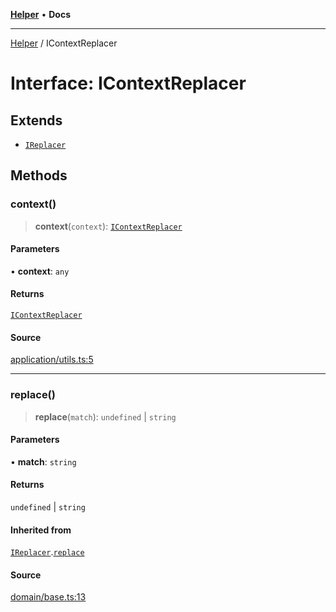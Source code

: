 [**Helper**](../README.md) • **Docs**

***

[Helper](../README.md) / IContextReplacer

# Interface: IContextReplacer

## Extends

- [`IReplacer`](IReplacer.md)

## Methods

### context()

> **context**(`context`): [`IContextReplacer`](IContextReplacer.md)

#### Parameters

• **context**: `any`

#### Returns

[`IContextReplacer`](IContextReplacer.md)

#### Source

[application/utils.ts:5](https://github.com/data7expressions/data7expressions/blob/b16c30d7c6ef8837b57b5372523e67937b5f2850/packages/h3lp/src/lib/application/utils.ts#L5)

***

### replace()

> **replace**(`match`): `undefined` \| `string`

#### Parameters

• **match**: `string`

#### Returns

`undefined` \| `string`

#### Inherited from

[`IReplacer`](IReplacer.md).[`replace`](IReplacer.md#replace)

#### Source

[domain/base.ts:13](https://github.com/data7expressions/data7expressions/blob/b16c30d7c6ef8837b57b5372523e67937b5f2850/packages/h3lp/src/lib/domain/base.ts#L13)
